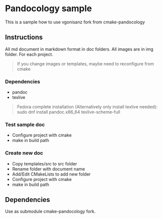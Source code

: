 # Pandocology sample

This is a sample how to use vgonisanz fork from cmake-pandocology

## Instructions

All md document in markdown format in doc folders. All images are in img folder. For each
project.

> If you change images or templates, maybe need to reconfigure from cmake

### Dependencies

* pandoc
* texlive

> Fedora complete installation (Alternatively only install texlive needed):
> sudo dnf install pandoc.x86_64 texlive-scheme-full

### Test sample doc

* Configure project with cmake
* make in build path

### Create new doc

* Copy templates/src to src folder
* Rename folder with document name
* Add/Edit CMakeLists to add new folder
* Configure project with cmake
* make in build path

## Dependencies

Use as submodule cmake-pandocology fork.
